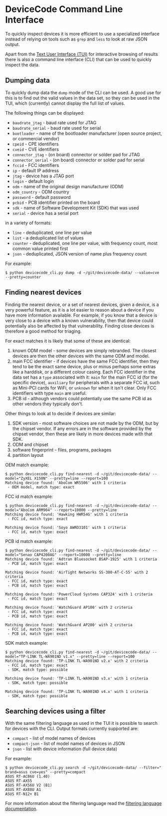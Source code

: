 # DeviceCode Command Line Interface

To quickly inspect devices it is more efficient to use a specialized interface
instead of relying on tools such as `grep` and `less` to look at raw JSON
output.

Apart from the [Text User Interface (TUI)](tui.md) for interactive browsing of
results there is also a command line interface (CLI) that can be used to
quickly inspect the data.

## Dumping data

To quickly dump data the `dump` mode of the CLI can be used. A good use for
this is to find out the valid values in the data set, so they can be used in
the TUI, which (currently) cannot display the full list of values.

The following things can be displayed:

* `baudrate_jtag` - baud rate used for JTAG
* `baudrate_serial` - baud rate used for serial
* `bootloader` - name of the bootloader manufacturer (open source project,
   or commercial vendor)
* `cpeid` - CPE identifiers
* `cveid` - CVE identifiers
* `connector_jtag` - (on board) connector or solder pad for JTAG
* `connector_serial` - (on board) connector or solder pad for serial
* `fccid` - FCC identifiers
* `ip` - default IP address
* `jtag` - device has a JTAG port
* `login` - default login
* `odm` - name of the original design manufacturer (ODM)
* `odm_country` - ODM country
* `password` - default password
* `pcbid` - PCB identifier printed on the board
* `sdk` - name of Software Development Kit (SDK) that was used
* `serial` - device has a serial port

in a variety of formats:

* `line` - deduplicated, one line per value
* `list` - a deduplicated list of values
* `counter` - deduplicated, one line per value, with frequency count, most
  common value printed first
* `json` - deduplicated, JSON version of name plus frequency count

For example:

```
$ python devicecode_cli.py dump -d ~/git/devicecode-data/ --value=cve --pretty=counter
```

## Finding nearest devices

Finding the nearest device, or a set of nearest devices, given a device, is a
very powerful feature, as it is a lot easier to reason about a device if you
have more information available. For example, if you know that a device is very
close to a device with a known vulnerability, then that device could
potentially also be affected by that vulnerability. Finding close devices is
therefore a good method for triaging.

For exact matches it is likely that some of these are identical:

1. known ODM model - some devices are simply rebranded. The closest devices
   are then the other devices with the same ODM and model.
2. main FCC identifier - if devices have the same FCC identifier, then they
   tend to be the exact same device, plus or minus perhaps some extras like a
   harddisk, or a different colour casing. Each FCC identifier in the data set
   has a `type` associated with it: `main` for the main FCC id (for the
   specific device), `auxiliary` for peripherals with a separate FCC id, such
   as Mini-PCI cards for WiFi, or `unknown` for when it isn't clear. Only FCC
   identifiers with type `main` are useful.
3. PCB id - although vendors could potentially use the same PCB id as other
   vendors they typically don't.

Other things to look at to decide if devices are similar:

1. SDK version - most software choices are not made by the ODM, but by the
   chipset vendor. If any errors are in the software provided by the chipset
   vendor, then these are likely in more devices made with that SDK.
2. ODM and chipset
3. software fingerprint - files, programs, packages
4. partition layout


OEM match example:

```
$ python devicecode_cli.py find-nearest -d ~/git/devicecode-data/ --model="ZyXEL X150N" --pretty=line --report=100
Matching device found: 'AboCom WR5506' with 1 criteria
 - OEM model, match type: exact
```

FCC id match example:

```
$ python devicecode_cli.py find-nearest -d ~/git/devicecode-data/ --model="AboCom ARM904" --report=10000 --pretty=line
Matching device found: 'Hawking HWR54G' with 1 criteria
 - FCC id, match type: exact

Matching device found: 'Soyo AWRO3101' with 1 criteria
 - FCC id, match type: exact
```

PCB id match example:

```
$ python devicecode_cli.py find-nearest -d ~/git/devicecode-data/ --model="Senao CAP4200AG" --report=10000 --pretty=line
Matching device found: 'Adtran Bluesocket BSAP-1925' with 1 criteria
 - PCB id, match type: exact

Matching device found: 'AirTight Networks SS-300-AT-C-55' with 2 criteria
 - FCC id, match type: exact
 - PCB id, match type: exact

Matching device found: 'PowerCloud Systems CAP324' with 1 criteria
 - FCC id, match type: exact

Matching device found: 'WatchGuard AP100' with 2 criteria
 - FCC id, match type: exact
 - PCB id, match type: exact

Matching device found: 'WatchGuard AP200' with 2 criteria
 - FCC id, match type: exact
 - PCB id, match type: exact
```

SDK match example:

```
$ python devicecode_cli.py find-nearest -d ~/git/devicecode-data/ --model="TP-LINK TL-WA901ND v1.x" --pretty=line --report=100
Matching device found: 'TP-LINK TL-WA901ND v2.x' with 2 criteria
 - FCC id, match type: exact
 - SDK, match type: possible

Matching device found: 'TP-LINK TL-WA901ND v3.x' with 1 criteria
 - SDK, match type: possible

Matching device found: 'TP-LINK TL-WA901ND v4.x' with 1 criteria
 - SDK, match type: possible
```

## Searching devices using a filter

With the same filtering language as used in the TUI it is possible to search
for devices with the CLI. Output formats currently supported are:

* `compact` - list of model names of devices
* `compact-json` - list of model names of devices in JSON
* `json` - list with device information (full device data)

For example:

```
$ python devicecode_cli.py search -d ~/git/devicecode-data/ --filter=" brand=asus cve=yes" --pretty=compact
ASUS RT-AC86U (1.40)
ASUS RT-AX55
ASUS RT-AX56U V2 (B1)
ASUS RT-AX88U A1
ASUS RT-N12+ B1
```

For more information about the filtering language read the
[filtering language documentation](filter.md).
